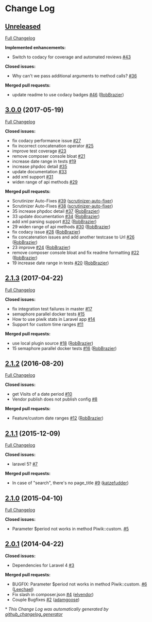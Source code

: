 # Change Log

## [Unreleased](https://github.com/RobBrazier/Laravel_Piwik/tree/HEAD)

[Full Changelog](https://github.com/RobBrazier/Laravel_Piwik/compare/3.0.0...HEAD)

**Implemented enhancements:**

- Switch to codacy for coverage and automated reviews [\#43](https://github.com/RobBrazier/Laravel_Piwik/issues/43)

**Closed issues:**

- Why can't we pass additional arguments to method calls? [\#36](https://github.com/RobBrazier/Laravel_Piwik/issues/36)

**Merged pull requests:**

- update readme to use codacy badges [\#46](https://github.com/RobBrazier/Laravel_Piwik/pull/46) ([RobBrazier](https://github.com/RobBrazier))

## [3.0.0](https://github.com/RobBrazier/Laravel_Piwik/tree/3.0.0) (2017-05-19)
[Full Changelog](https://github.com/RobBrazier/Laravel_Piwik/compare/2.1.3...3.0.0)

**Closed issues:**

- fix codacy performance issue [\#27](https://github.com/RobBrazier/Laravel_Piwik/issues/27)
- fix incorrect concatenation operator [\#25](https://github.com/RobBrazier/Laravel_Piwik/issues/25)
- improve test coverage [\#23](https://github.com/RobBrazier/Laravel_Piwik/issues/23)
- remove composer console bloat [\#21](https://github.com/RobBrazier/Laravel_Piwik/issues/21)
- increase date range in tests [\#19](https://github.com/RobBrazier/Laravel_Piwik/issues/19)
- increase phpdoc detail [\#35](https://github.com/RobBrazier/Laravel_Piwik/issues/35)
- update documentation [\#33](https://github.com/RobBrazier/Laravel_Piwik/issues/33)
- add xml support [\#31](https://github.com/RobBrazier/Laravel_Piwik/issues/31)
- widen range of api methods [\#29](https://github.com/RobBrazier/Laravel_Piwik/issues/29)

**Merged pull requests:**

- Scrutinizer Auto-Fixes [\#39](https://github.com/RobBrazier/Laravel_Piwik/pull/39) ([scrutinizer-auto-fixer](https://github.com/scrutinizer-auto-fixer))
- Scrutinizer Auto-Fixes [\#38](https://github.com/RobBrazier/Laravel_Piwik/pull/38) ([scrutinizer-auto-fixer](https://github.com/scrutinizer-auto-fixer))
- 35 increase phpdoc detail [\#37](https://github.com/RobBrazier/Laravel_Piwik/pull/37) ([RobBrazier](https://github.com/RobBrazier))
- 33 update documentation [\#34](https://github.com/RobBrazier/Laravel_Piwik/pull/34) ([RobBrazier](https://github.com/RobBrazier))
- add xml parsing support [\#32](https://github.com/RobBrazier/Laravel_Piwik/pull/32) ([RobBrazier](https://github.com/RobBrazier))
- 29 widen range of api methods [\#30](https://github.com/RobBrazier/Laravel_Piwik/pull/30) ([RobBrazier](https://github.com/RobBrazier))
- fix codacy issue [\#28](https://github.com/RobBrazier/Laravel_Piwik/pull/28) ([RobBrazier](https://github.com/RobBrazier))
- fix concatenation issues and add another testcase to Url [\#26](https://github.com/RobBrazier/Laravel_Piwik/pull/26) ([RobBrazier](https://github.com/RobBrazier))
- 23 improve [\#24](https://github.com/RobBrazier/Laravel_Piwik/pull/24) ([RobBrazier](https://github.com/RobBrazier))
- remove composer console bloat and fix readme formatting [\#22](https://github.com/RobBrazier/Laravel_Piwik/pull/22) ([RobBrazier](https://github.com/RobBrazier))
- 19 increase date range in tests [\#20](https://github.com/RobBrazier/Laravel_Piwik/pull/20) ([RobBrazier](https://github.com/RobBrazier))

## [2.1.3](https://github.com/RobBrazier/Laravel_Piwik/tree/2.1.3) (2017-04-22)
[Full Changelog](https://github.com/RobBrazier/Laravel_Piwik/compare/2.1.2...2.1.3)

**Closed issues:**

- fix integration test failures in master [\#17](https://github.com/RobBrazier/Laravel_Piwik/issues/17)
- semaphore parallel docker tests [\#15](https://github.com/RobBrazier/Laravel_Piwik/issues/15)
- How to use piwik stats in Laravel app [\#14](https://github.com/RobBrazier/Laravel_Piwik/issues/14)
- Support for custom time ranges [\#11](https://github.com/RobBrazier/Laravel_Piwik/issues/11)

**Merged pull requests:**

- use local plugin source [\#18](https://github.com/RobBrazier/Laravel_Piwik/pull/18) ([RobBrazier](https://github.com/RobBrazier))
- 15 semaphore parallel docker tests [\#16](https://github.com/RobBrazier/Laravel_Piwik/pull/16) ([RobBrazier](https://github.com/RobBrazier))

## [2.1.2](https://github.com/RobBrazier/Laravel_Piwik/tree/2.1.2) (2016-08-20)
[Full Changelog](https://github.com/RobBrazier/Laravel_Piwik/compare/2.1.1...2.1.2)

**Closed issues:**

- get Visits of a date period [\#10](https://github.com/RobBrazier/Laravel_Piwik/issues/10)
- Vendor publish does not publish config [\#8](https://github.com/RobBrazier/Laravel_Piwik/issues/8)

**Merged pull requests:**

- Feature/custom date ranges [\#12](https://github.com/RobBrazier/Laravel_Piwik/pull/12) ([RobBrazier](https://github.com/RobBrazier))

## [2.1.1](https://github.com/RobBrazier/Laravel_Piwik/tree/2.1.1) (2015-12-09)
[Full Changelog](https://github.com/RobBrazier/Laravel_Piwik/compare/2.1.0...2.1.1)

**Closed issues:**

- laravel 5? [\#7](https://github.com/RobBrazier/Laravel_Piwik/issues/7)

**Merged pull requests:**

- In case of "search", there's no page\_title [\#9](https://github.com/RobBrazier/Laravel_Piwik/pull/9) ([katzefudder](https://github.com/katzefudder))

## [2.1.0](https://github.com/RobBrazier/Laravel_Piwik/tree/2.1.0) (2015-04-10)
[Full Changelog](https://github.com/RobBrazier/Laravel_Piwik/compare/2.0.1...2.1.0)

**Closed issues:**

- Parameter $period not works in method Piwik::custom. [\#5](https://github.com/RobBrazier/Laravel_Piwik/issues/5)

## [2.0.1](https://github.com/RobBrazier/Laravel_Piwik/tree/2.0.1) (2014-04-22)
**Closed issues:**

- Dependencies for Laravel 4 [\#3](https://github.com/RobBrazier/Laravel_Piwik/issues/3)

**Merged pull requests:**

- BUGFIX: Parameter $period not works in method Piwik::custom. [\#6](https://github.com/RobBrazier/Laravel_Piwik/pull/6) ([Leechael](https://github.com/Leechael))
- Fix slash in composer.json [\#4](https://github.com/RobBrazier/Laravel_Piwik/pull/4) ([elvendor](https://github.com/elvendor))
- Couple Bugfixes [\#2](https://github.com/RobBrazier/Laravel_Piwik/pull/2) ([adamgoose](https://github.com/adamgoose))



\* *This Change Log was automatically generated by [github_changelog_generator](https://github.com/skywinder/Github-Changelog-Generator)*